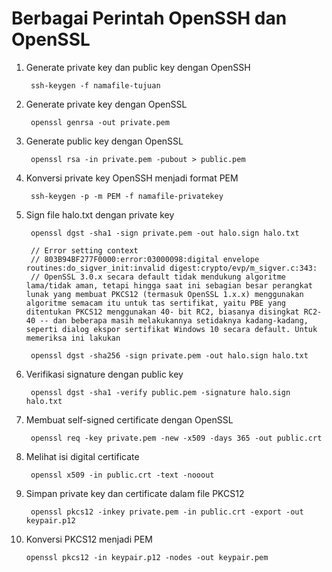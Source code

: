 # Berbagai Perintah OpenSSH dan OpenSSL #

1. Generate private key dan public key dengan OpenSSH

        ssh-keygen -f namafile-tujuan

2. Generate private key dengan OpenSSL

        openssl genrsa -out private.pem

3. Generate public key dengan OpenSSL

        openssl rsa -in private.pem -pubout > public.pem

4. Konversi private key OpenSSH menjadi format PEM

        ssh-keygen -p -m PEM -f namafile-privatekey

5. Sign file halo.txt dengan private key

        openssl dgst -sha1 -sign private.pem -out halo.sign halo.txt
        
        // Error setting context
        // 803B94BF277F0000:error:03000098:digital envelope routines:do_sigver_init:invalid digest:crypto/evp/m_sigver.c:343:
        // OpenSSL 3.0.x secara default tidak mendukung algoritme lama/tidak aman, tetapi hingga saat ini sebagian besar perangkat lunak yang membuat PKCS12 (termasuk OpenSSL 1.x.x) menggunakan algoritme semacam itu untuk tas sertifikat, yaitu PBE yang ditentukan PKCS12 menggunakan 40- bit RC2, biasanya disingkat RC2-40 -- dan beberapa masih melakukannya setidaknya kadang-kadang, seperti dialog ekspor sertifikat Windows 10 secara default. Untuk memeriksa ini lakukan
        
        openssl dgst -sha256 -sign private.pem -out halo.sign halo.txt

6. Verifikasi signature dengan public key

        openssl dgst -sha1 -verify public.pem -signature halo.sign halo.txt

7. Membuat self-signed certificate dengan OpenSSL

        openssl req -key private.pem -new -x509 -days 365 -out public.crt

8. Melihat isi digital certificate

        openssl x509 -in public.crt -text -nooout

9. Simpan private key dan certificate dalam file PKCS12

        openssl pkcs12 -inkey private.pem -in public.crt -export -out keypair.p12

10. Konversi PKCS12 menjadi PEM

        openssl pkcs12 -in keypair.p12 -nodes -out keypair.pem
